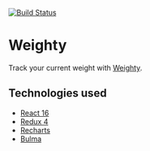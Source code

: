 [![Build Status](https://travis-ci.org/glemmal/weighty.svg?branch=master)](https://travis-ci.org/voronianski/swapi-graphql-react-app)

# Weighty
Track your current weight with [Weighty](http://weighty.surge.sh/).

## Technologies used
- [React 16](https://github.com/facebook/react)
- [Redux 4](https://github.com/reduxjs/redux)
- [Recharts](http://recharts.org)
- [Bulma](https://bulma.io/) 